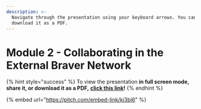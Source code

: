 ```yaml
---
description: >-
  Navigate through the presentation using your keyboard arrows. You can also
  download it as a PDF.
---
```


# Module 2 - Collaborating in the External Braver Network

{% hint style="success" %}
To view the presentation **in full screen mode, share it, or download it as a PDF,** [**click this link**](https://pitch.braver.net/v/advanced-training---module-2---complete-ki3bi6)**!**
{% endhint %}

{% embed url="https://pitch.com/embed-link/ki3bi6" %}
